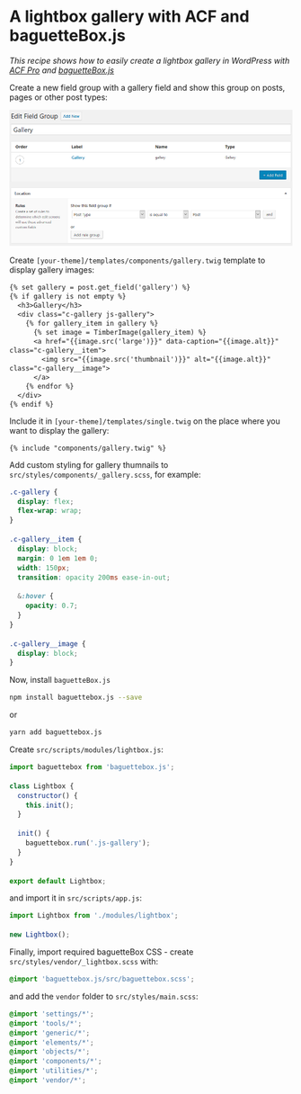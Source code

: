 # A lightbox gallery with ACF and baguetteBox.js

_This recipe shows how to easily create a lightbox gallery in WordPress with [ACF Pro](https://www.advancedcustomfields.com/pro/) and [baguetteBox.js](https://github.com/feimosi/baguetteBox.js/)_

Create a new field group with a gallery field and show this group on posts, pages or other post types:

![Gallery field](gallery-field.png)

Create `[your-theme]/templates/components/gallery.twig` template to display gallery images:

```twig
{% set gallery = post.get_field('gallery') %}
{% if gallery is not empty %}
  <h3>Gallery</h3>
  <div class="c-gallery js-gallery">
    {% for gallery_item in gallery %}
      {% set image = TimberImage(gallery_item) %}
      <a href="{{image.src('large')}}" data-caption="{{image.alt}}" class="c-gallery__item">
        <img src="{{image.src('thumbnail')}}" alt="{{image.alt}}" class="c-gallery__image">
      </a>
    {% endfor %}
  </div>
{% endif %}
```

Include it in `[your-theme]/templates/single.twig` on the place where you want to display the gallery:

```twig
{% include "components/gallery.twig" %}
```

Add custom styling for gallery thumnails to `src/styles/components/_gallery.scss`, for example:

```css
.c-gallery {
  display: flex;
  flex-wrap: wrap;
}

.c-gallery__item {
  display: block;
  margin: 0 1em 1em 0;
  width: 150px;
  transition: opacity 200ms ease-in-out;

  &:hover {
    opacity: 0.7;
  }
}

.c-gallery__image {
  display: block;
}
```

Now, install `baguetteBox.js`

```bash
npm install baguettebox.js --save
```

or 

```bash
yarn add baguettebox.js
```

Create `src/scripts/modules/lightbox.js`:

```js
import baguettebox from 'baguettebox.js';

class Lightbox {
  constructor() {
    this.init();
  }

  init() {
    baguettebox.run('.js-gallery');
  }
}

export default Lightbox;
```

and import it in `src/scripts/app.js`:

```js
import Lightbox from './modules/lightbox';

new Lightbox();
```

Finally, import required baguetteBox CSS - create `src/styles/vendor/_lightbox.scss` with:

```css
@import 'baguettebox.js/src/baguettebox.scss';
```

and add the `vendor` folder to `src/styles/main.scss`:

```css
@import 'settings/*';
@import 'tools/*';
@import 'generic/*';
@import 'elements/*';
@import 'objects/*';
@import 'components/*';
@import 'utilities/*';
@import 'vendor/*';
```
